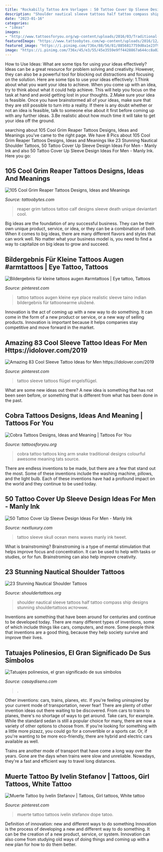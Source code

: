 ```yaml
---
title: "Rockabilly Tattoo Arm Vorlagen : 50 Tattoo Cover Up Sleeve Design Ideas For Men"
description: "Shoulder nautical sleeve tattoos half tattoo compass ship designs stunning shouldertattoos источник"
date: "2023-01-16"
categories:
- "ideas"
images:
- "http://www.tattoosforyou.org/wp-content/uploads/2016/03/Traditional-Cobra-Tattoo.jpg"
featuredImage: "https://www.tattoobytes.com/wp-content/uploads/2016/12/unique-grey-ink-grim-reaper-tattoo-on-sleeve.jpg"
featured_image: "https://i.pinimg.com/736x/88/56/81/8856817759d0a1e23f93ba649c47bc46.jpg"
image: "https://i.pinimg.com/736x/45/e3/55/45e3559e9ff4428867a644cc8a0205de.jpg"
---
```



How to Use Ideas: What are some tips for using your ideas effectively?
Ideas can be a great resource for problem solving and creativity. However, they can also be a powerful tool for blocking out distractions and focusing on the solution. Here are some tips to use your ideas effectively:
1.Think about what you want your idea to achieve. When you come up with an idea, try to think about what it could help achieve. This will help you focus on the task at hand and avoid getting lost in your thoughts.
2.Make sure your idea is feasible. Once you have brainstormed all of your ideas, make sure that they are still possible to turn into a reality. If there is any doubt whether or not an idea is feasible, talk to someone else about it first before coming up with any further ideas.
3.Be realistic about how much time it will take to get your idea off the ground.

	

		
searching about 105 Cool Grim Reaper Tattoos Designs, Ideas and Meanings you've came to the right page. We have 8 Pics about 105 Cool Grim Reaper Tattoos Designs, Ideas and Meanings like 23 Stunning Nautical Shoulder Tattoos, 50 Tattoo Cover Up Sleeve Design Ideas For Men - Manly Ink and also 50 Tattoo Cover Up Sleeve Design Ideas For Men - Manly Ink. Here you go:
		
    
## 105 Cool Grim Reaper Tattoos Designs, Ideas And Meanings

<img loading=lazy src="https://www.tattoobytes.com/wp-content/uploads/2016/12/unique-grey-ink-grim-reaper-tattoo-on-sleeve.jpg" onerror="this.onerror=null;this.src='https://tse3.mm.bing.net/th?id=OIP.KPIGG5gp5cK5LQV9BfRRIwHaNP&amp;pid=15.1';" alt="105 Cool Grim Reaper Tattoos Designs, Ideas and Meanings">

_Source: tattoobytes.com_

>reaper grim tattoos tattoo calf designs sleeve death unique deviantart cool. 

	

Big ideas are the foundation of any successful business. They can be their own unique product, service, or idea, or they can be a combination of both. When it comes to big ideas, there are many different flavors and styles that can work well. No matter what your business model is, you need to find a way to capitalize on big ideas to grow and succeed.

    
## Bildergebnis Für Kleine Tattoos Augen #armtattoos | Eye Tattoo, Tattoos

<img loading=lazy src="https://i.pinimg.com/736x/2e/2b/79/2e2b7935fd81ade3ed7314e665035187.jpg" onerror="this.onerror=null;this.src='https://tse3.mm.bing.net/th?id=OIP.ZMI_9wWZhWrzIrfCHfStIgAAAA&amp;pid=15.1';" alt="Bildergebnis für kleine tattoos augen #armtattoos | Eye tattoo, Tattoos">

_Source: pinterest.com_

>tattoo tattoos augen kleine eye place realistic sleeve taino indian bildergebnis für tattoonearme uložené. 

	

Innovation is the act of coming up with a new way to do something. It can come in the form of a new product or service, or a new way of selling products. Innovation is important because it helps companies stay competitive and move forward in the market.

    
## Amazing 83 Cool Sleeve Tattoo Ideas For Men Https://idolover.com/2019

<img loading=lazy src="https://i.pinimg.com/736x/45/e3/55/45e3559e9ff4428867a644cc8a0205de.jpg" onerror="this.onerror=null;this.src='https://tse3.mm.bing.net/th?id=OIP.M2B9wX6eUZwIMSjtz-ggygHaHa&amp;pid=15.1';" alt="Amazing 83 Cool Sleeve Tattoo Ideas for Men https://idolover.com/2019">

_Source: pinterest.com_

>tattoo sleeve tattoos flügel engelsflügel. 

	

What are some new ideas out there?
A new idea is something that has not been seen before, or something that is different from what has been done in the past.

    
## Cobra Tattoos Designs, Ideas And Meaning | Tattoos For You

<img loading=lazy src="http://www.tattoosforyou.org/wp-content/uploads/2016/03/Traditional-Cobra-Tattoo.jpg" onerror="this.onerror=null;this.src='https://tse1.mm.bing.net/th?id=OIP.8Omz1fjI7xkcw_rEA2BAAAHaI2&amp;pid=15.1';" alt="Cobra Tattoos Designs, Ideas and Meaning | Tattoos For You">

_Source: tattoosforyou.org_

>cobra tattoo tattoos king arm snake traditional designs colourful awesome meaning tats source. 

	

There are endless inventions to be made, but there are a few that stand out the most. Some of these inventions include the washing machine, pillows, and the light bulb. Each of these inventions have had a profound impact on the world and they continue to be used today.

    
## 50 Tattoo Cover Up Sleeve Design Ideas For Men - Manly Ink

<img loading=lazy src="http://nextluxury.com/wp-content/uploads/mens-skull-ocean-waves-tattoo-cover-up-sleeve-design-ideas.jpg" onerror="this.onerror=null;this.src='https://tse2.mm.bing.net/th?id=OIP.-vZqmsZvoXXfgAXzmsoMcAHaHf&amp;pid=15.1';" alt="50 Tattoo Cover Up Sleeve Design Ideas For Men - Manly Ink">

_Source: nextluxury.com_

>tattoo sleeve skull ocean mens waves manly ink tweet. 

	

What is brainstroming?
Brainstroming is a type of mental stimulation that helps improve focus and concentration. It can be used to help with tasks or studies, or for fun. Brainstroming can also help improve creativity.

    
## 23 Stunning Nautical Shoulder Tattoos

<img loading=lazy src="http://www.shouldertattoos.org/wp-content/uploads/2016/06/Ship-And-Compass-Shoulder-Tattoo-st4163.jpg" onerror="this.onerror=null;this.src='https://tse4.mm.bing.net/th?id=OIP.PCQXHC-azqnbBsozgkC3DQHaJ4&amp;pid=15.1';" alt="23 Stunning Nautical Shoulder Tattoos">

_Source: shouldertattoos.org_

>shoulder nautical sleeve tattoos half tattoo compass ship designs stunning shouldertattoos источник. 

	

Inventions are something that have been around for centuries and continue to be developed today. There are many different types of inventions, some of which include things like cars, computers, and more. Some people think that inventions are a good thing, because they help society survive and improve their lives.

    
## Tatuajes Polinesios, El Gran Significado De Sus Símbolos

<img loading=lazy src="https://casaydiseno.com/wp-content/uploads/2017/06/tatuajes-de-la-polinesia.jpg" onerror="this.onerror=null;this.src='https://tse1.mm.bing.net/th?id=OIP.y-tOgaTivbtWz1IR2Fsp3gHaLH&amp;pid=15.1';" alt="Tatuajes polinesios, el gran significado de sus símbolos">

_Source: casaydiseno.com_

>. 

	

Other inventions: cars, trains, planes, etc.
If you're feeling uninspired by your current mode of transportation, never fear! There are plenty of other invention ideas out there waiting to be discovered. From cars to trains to planes, there's no shortage of ways to get around.
Take cars, for example. While the standard sedan is still a popular choice for many, there are now a variety of other options to choose from. If you're looking for something with a little more pizazz, you could go for a convertible or a sports car. Or, if you're wanting to be more eco-friendly, there are hybrid and electric cars available as well.

Trains are another mode of transport that have come a long way over the years. Gone are the days when trains were slow and unreliable. Nowadays, they're a fast and efficient way to travel long distances.

    
## Muerte Tattoo By Ivelin Stefanov | Tattoos, Girl Tattoos, White Tattoo

<img loading=lazy src="https://i.pinimg.com/736x/88/56/81/8856817759d0a1e23f93ba649c47bc46.jpg" onerror="this.onerror=null;this.src='https://tse4.mm.bing.net/th?id=OIP.O8TXQJ05m7ATxGAE_-NJFAHaKh&amp;pid=15.1';" alt="Muerte Tattoo by Ivelin Stefanov | Tattoos, Girl tattoos, White tattoo">

_Source: pinterest.com_

>muerte tattoo tattoos ivelin stefanov dope tatoo. 

	

Definition of innovation: new and different ways to do something
Innovation is the process of developing a new and different way to do something. It can be the creation of a new product, service, or system. Innovation can also come from studying old ways of doing things and coming up with a new plan for how to do them better.

